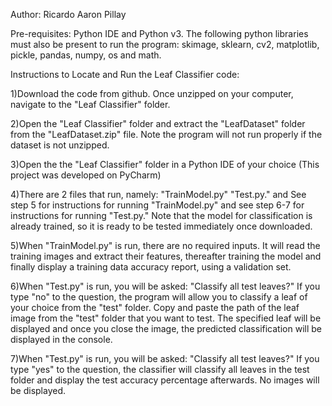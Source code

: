 Author: Ricardo Aaron Pillay

Pre-requisites: Python IDE and Python v3. The following python libraries must also be present to run the program: skimage, sklearn, cv2,
                matplotlib, pickle, pandas, numpy, os and math.

Instructions to Locate and Run the Leaf Classifier code:

1)Download the code from github. Once unzipped on your computer, navigate to the "Leaf Classifier" folder.

2)Open the "Leaf Classifier" folder and extract the "LeafDataset" folder from the "LeafDataset.zip" file. Note the program will not run properly if 
  the dataset is not unzipped.

3)Open the the "Leaf Classifier" folder in a Python IDE of your choice (This project was developed on PyCharm)

4)There are 2 files that run, namely: "TrainModel.py" "Test.py." and See step 5 for instructions for running "TrainModel.py" 
  and see step 6-7 for instructions for running "Test.py."  Note that the model for classification is already 
  trained, so it is ready to be tested immediately once downloaded.

5)When "TrainModel.py" is run, there are no required inputs. It will read the training images and extract their features, 
  thereafter training the model and finally display a training data accuracy report, using a validation set.

6)When "Test.py" is run, you will be asked: "Classify all test leaves?" If you type "no" 
  to the question, the program will allow you to classify a leaf of your choice from the "test" folder.
  Copy and paste the path of the leaf image from the "test" folder that you want to test. 
  The specified leaf will be displayed and once you close the image, the predicted classification will be displayed in the console.

7)When "Test.py" is run, you will be asked: "Classify all test leaves?" If you type "yes" 
  to the question, the classifier will classify all leaves in the test folder and display the test accuracy percentage afterwards. 
  No images will be displayed.

